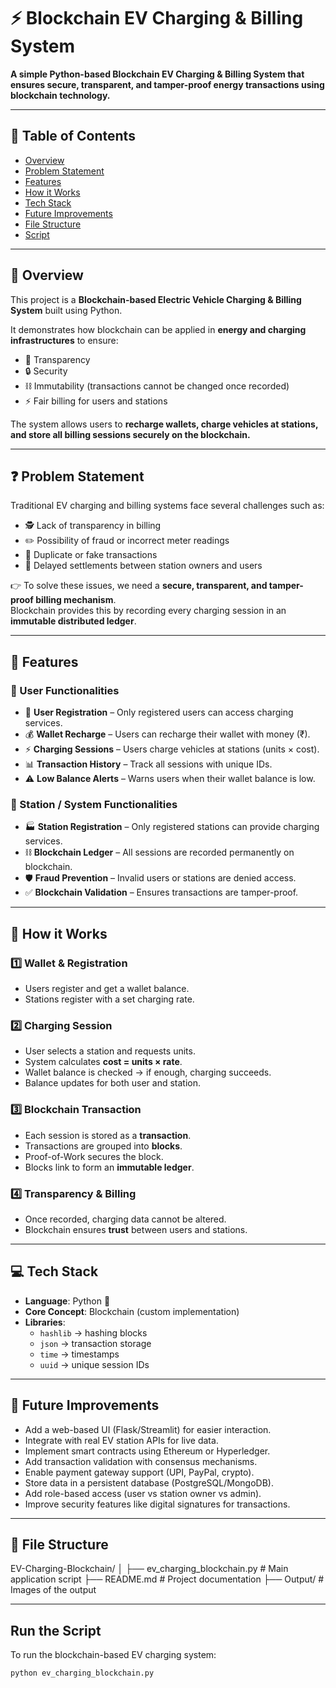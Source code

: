 # ⚡ Blockchain EV Charging & Billing System  

**A simple Python-based Blockchain EV Charging & Billing System that ensures secure, transparent, and tamper-proof energy transactions using blockchain technology.**

---

## 📌 Table of Contents  
- [Overview](#-overview)  
- [Problem Statement](#-problem-statement)  
- [Features](#-features)  
- [How it Works](#-how-it-works)    
- [Tech Stack](#-tech-stack)  
- [Future Improvements](#-future-improvements)  
- [File Structure](#-file-structure)  
- [Script](#script)  

---

## 📌 Overview  
This project is a **Blockchain-based Electric Vehicle Charging & Billing System** built using Python.  

It demonstrates how blockchain can be applied in **energy and charging infrastructures** to ensure:  
- 🔎 Transparency  
- 🔒 Security  
- ⛓️ Immutability (transactions cannot be changed once recorded)  
- ⚡ Fair billing for users and stations  

The system allows users to **recharge wallets, charge vehicles at stations, and store all billing sessions securely on the blockchain.**

---

## ❓ Problem Statement  
Traditional EV charging and billing systems face several challenges such as:  

- 🕵️ Lack of transparency in billing  
- ✏️ Possibility of fraud or incorrect meter readings  
- 🔁 Duplicate or fake transactions  
- 🐌 Delayed settlements between station owners and users  

👉 To solve these issues, we need a **secure, transparent, and tamper-proof billing mechanism**.  
Blockchain provides this by recording every charging session in an **immutable distributed ledger**.  

---

## 🚀 Features  

### 🔹 User Functionalities  
- 👤 **User Registration** – Only registered users can access charging services.  
- 💰 **Wallet Recharge** – Users can recharge their wallet with money (₹).  
- ⚡ **Charging Sessions** – Users charge vehicles at stations (units × cost).  
- 📊 **Transaction History** – Track all sessions with unique IDs.  
- ⚠️ **Low Balance Alerts** – Warns users when their wallet balance is low.  

### 🔹 Station / System Functionalities  
- 🏭 **Station Registration** – Only registered stations can provide charging services.  
- ⛓️ **Blockchain Ledger** – All sessions are recorded permanently on blockchain.  
- 🛡️ **Fraud Prevention** – Invalid users or stations are denied access.  
- ✅ **Blockchain Validation** – Ensures transactions are tamper-proof.  

---

## 🔎 How it Works  

### 1️⃣ Wallet & Registration  
- Users register and get a wallet balance.  
- Stations register with a set charging rate.  

### 2️⃣ Charging Session  
- User selects a station and requests units.  
- System calculates **cost = units × rate**.  
- Wallet balance is checked → if enough, charging succeeds.  
- Balance updates for both user and station.  

### 3️⃣ Blockchain Transaction  
- Each session is stored as a **transaction**.  
- Transactions are grouped into **blocks**.  
- Proof-of-Work secures the block.  
- Blocks link to form an **immutable ledger**.  

### 4️⃣ Transparency & Billing  
- Once recorded, charging data cannot be altered.  
- Blockchain ensures **trust** between users and stations.  

---

## 💻 Tech Stack  

- **Language**: Python 🐍  
- **Core Concept**: Blockchain (custom implementation)  
- **Libraries**:  
  - `hashlib` → hashing blocks  
  - `json` → transaction storage  
  - `time` → timestamps  
  - `uuid` → unique session IDs  

---

## 🔮 Future Improvements  

- Add a web-based UI (Flask/Streamlit) for easier interaction.  
- Integrate with real EV station APIs for live data.  
- Implement smart contracts using Ethereum or Hyperledger.  
- Add transaction validation with consensus mechanisms.  
- Enable payment gateway support (UPI, PayPal, crypto).  
- Store data in a persistent database (PostgreSQL/MongoDB).  
- Add role-based access (user vs station owner vs admin).  
- Improve security features like digital signatures for transactions.  

---

## 📂 File Structure  

EV-Charging-Blockchain/
│
├── ev_charging_blockchain.py # Main application script
├── README.md # Project documentation
├── Output/ # Images of the output


---

## Run the Script  
To run the blockchain-based EV charging system:  

```bash
python ev_charging_blockchain.py
